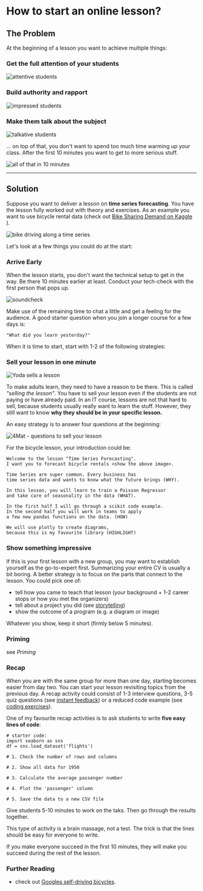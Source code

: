 
# How to start an online lesson?

## The Problem

At the beginning of a lesson you want to achieve multiple things:

### Get the full attention of your students

![attentive students](images/warmup_activate.png)

### Build authority and rapport

![impressed students](images/warmup_rapport.png)

### Make them talk about the subject

![talkative students](images/warmup_talk.png)

... on top of that, you don't want to spend too much time warming up your class.
After the first 10 minutes you want to get to more serious stuff.

![all of that in 10 minutes](images/all_in_ten_minutes.png)

----

## Solution

Suppose you want to deliver a lesson on **time series forecasting**.
You have the lesson fully worked out with theory and exercises.
As an example you want to use bicycle rental data (check out [Bike Sharing Demand on Kaggle](https://www.kaggle.com/c/bike-sharing-demand) ).

![bike driving along a time series](images/bike_time_series.png)

Let's look at a few things you could do at the start:

### Arrive Early

When the lesson starts, you don't want the technical setup to get in the way.
Be there 10 minutes earlier at least.
Conduct your tech-check with the first person that pops up.

![soundcheck](images/soundcheck.png)

Make use of the remaining time to chat a little and get a feeling for the audience.
A good starter question when you join a longer course for a few days is:

    "What did you learn yesterday?"

When it is time to start, start with 1-2 of the following strategies:

### Sell your lesson in one minute

![Yoda sells a lesson](images/yoda_sells_lesson.png)

To make adults learn, they need to have a reason to be there.
This is called *"selling the lesson"*.
You have to sell your lesson even if the students are not paying or have already paid.
In an IT course, lessons are not that hard to sell, because students usually really want to learn the stuff.
However, they still want to know **why they should be in your specific lesson.** 

An easy strategy is to answer four questions at the beginning:

![4Mat - questions to sell your lesson](images/4mat.png)

For the bicycle lesson, your introduction could be:

    Welcome to the lesson "Time Series Forecasting".
    I want you to forecast bicycle rentals <show the above image>.

    Time Series are super common. Every business has 
    time series data and wants to know what the future brings (WHY).

    In this lesson, you will learn to train a Poisson Regressor
    and take care of seasonality in the data (WHAT).

    In the first half I will go through a scikit code example. 
    In the second half you will work in teams to apply
    a few new pandas functions on the data. (HOW)

    We will use plotly to create diagrams,
    because this is my favourite library (HIGHLIGHT)

### Show something impressive

If this is your first lesson with a new group, you may want to establish yourself as the go-to-expert first.
Summarizing your entire CV is usually a bit boring.
A better strategy is to focus on the parts that connect to the lesson.
You could pick one of:

* tell how you came to teach that lesson (your background + 1-2 career stops or how you met the organizers)
* tell about a project you did (see [storytelling](storytelling.md))
* show the outcome of a program (e.g. a diagram or image)

Whatever you show, keep it short (firmly below 5 minutes).

### Priming

see *Priming*

### Recap

When you are with the same group for more than one day, starting becomes easier from day two.
You can start your lesson revisiting topics from the previous day.
A recap activity could consist of 1-3 interview questions, 3-5 quiz questions (see [instant feedback](instant_feedback.md)) or a reduced code example (see [coding exercises](engaging_coding_exercises.md)).

One of my favourite recap activities is to ask students to write **five easy lines of code**:

    # starter code:
    import seaborn as sns
    df = sns.load_dataset('flights')

    # 1. Check the number of rows and columns

    # 2. Show all data for 1950

    # 3. Calculate the average passenger number

    # 4. Plot the 'passenger' column

    # 5. Save the data to a new CSV file

Give students 5-10 minutes to work on the taks.
Then go through the results together.

This type of activity is a brain massage, not a test.
The trick is that the lines should be easy for everyone to write.

If you make everyone succeed in the first 10 minutes, they will make you succeed during the rest of the lesson.

### Further Reading

* check out [Googles self-driving bicycles](https://www.youtube.com/watch?v=LSZPNwZex9s).
